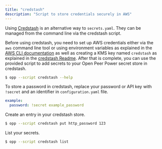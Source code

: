 ```yaml
---
title: "credstash"
description: "Script to store credentials securely in AWS"
---
```


Using [Credstash](https://github.com/fugue/credstash) is an alternative way to `secrets.yaml`. They can be managed from the command line via the credstash script.

Before using credstash, you need to set up AWS credentials either via the `aws` command line tool or using environment variables as explained in the [AWS CLI documentation](http://docs.aws.amazon.com/cli/latest/userguide/cli-chap-getting-started.html) as well as creating a KMS key named `credstash` as explained in the [credstash Readme](https://github.com/fugue/credstash#setting-up-kms). After that is complete, you can use the provided script to add secrets to your Open Peer Power secret store in credstash.

```bash
$ opp --script credstash --help
```

To store a password in credstash, replace your password or API key with `!secret` and an identifier in `configuration.yaml` file.

```yaml
example:
  password: !secret example_password
```

Create an entry in your credstash store.

```bash
$ opp --script credstash put http_password 123
```

List your secrets.

```bash
$ opp --script credstash list
```

